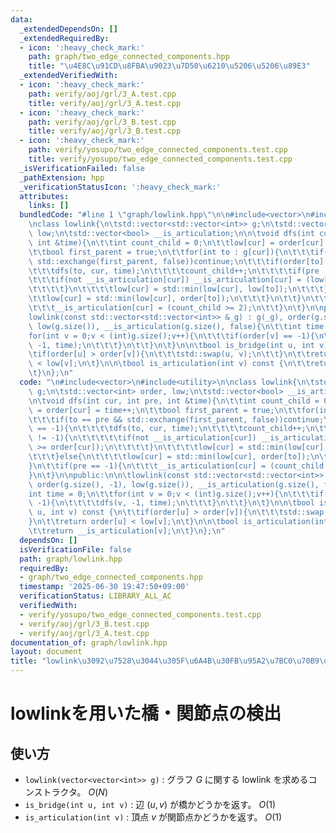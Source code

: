 ```yaml
---
data:
  _extendedDependsOn: []
  _extendedRequiredBy:
  - icon: ':heavy_check_mark:'
    path: graph/two_edge_connected_components.hpp
    title: "\u4E8C\u91CD\u8FBA\u9023\u7D50\u6210\u5206\u5206\u89E3"
  _extendedVerifiedWith:
  - icon: ':heavy_check_mark:'
    path: verify/aoj/grl/3_A.test.cpp
    title: verify/aoj/grl/3_A.test.cpp
  - icon: ':heavy_check_mark:'
    path: verify/aoj/grl/3_B.test.cpp
    title: verify/aoj/grl/3_B.test.cpp
  - icon: ':heavy_check_mark:'
    path: verify/yosupo/two_edge_connected_components.test.cpp
    title: verify/yosupo/two_edge_connected_components.test.cpp
  _isVerificationFailed: false
  _pathExtension: hpp
  _verificationStatusIcon: ':heavy_check_mark:'
  attributes:
    links: []
  bundledCode: "#line 1 \"graph/lowlink.hpp\"\n\n#include<vector>\n#include<utility>\n\
    \nclass lowlink{\n\tstd::vector<std::vector<int>> g;\n\tstd::vector<int> order,\
    \ low;\n\tstd::vector<bool> __is_articulation;\n\n\tvoid dfs(int cur, int pre,\
    \ int &time){\n\t\tint count_child = 0;\n\t\tlow[cur] = order[cur] = time++;\n\
    \t\tbool first_parent = true;\n\t\tfor(int to : g[cur]){\n\t\t\tif(to == pre &&\
    \ std::exchange(first_parent, false))continue;\n\t\t\tif(order[to] == -1){\n\t\
    \t\t\tdfs(to, cur, time);\n\t\t\t\tcount_child++;\n\t\t\t\tif(pre != -1){\n\t\t\
    \t\t\tif(not __is_articulation[cur]) __is_articulation[cur] = (low[to] >= order[cur]);\n\
    \t\t\t\t}\n\t\t\t\tlow[cur] = std::min(low[cur], low[to]);\n\t\t\t}else{\n\t\t\
    \t\tlow[cur] = std::min(low[cur], order[to]);\n\t\t\t}\n\t\t}\n\t\tif(pre == -1){\n\
    \t\t\t__is_articulation[cur] = (count_child >= 2);\n\t\t}\n\t}\n\npublic:\n\n\t\
    lowlink(const std::vector<std::vector<int>> &_g) : g(_g), order(g.size(), -1),\
    \ low(g.size()), __is_articulation(g.size(), false){\n\t\tint time = 0;\n\t\t\
    for(int v = 0;v < (int)g.size();v++){\n\t\t\tif(order[v] == -1){\n\t\t\t\tdfs(v,\
    \ -1, time);\n\t\t\t}\n\t\t}\n\t}\n\n\tbool is_bridge(int u, int v) const {\n\t\
    \tif(order[u] > order[v]){\n\t\t\tstd::swap(u, v);\n\t\t}\n\t\treturn order[u]\
    \ < low[v];\n\t}\n\n\tbool is_articulation(int v) const {\n\t\treturn __is_articulation[v];\n\
    \t}\n};\n"
  code: "\n#include<vector>\n#include<utility>\n\nclass lowlink{\n\tstd::vector<std::vector<int>>\
    \ g;\n\tstd::vector<int> order, low;\n\tstd::vector<bool> __is_articulation;\n\
    \n\tvoid dfs(int cur, int pre, int &time){\n\t\tint count_child = 0;\n\t\tlow[cur]\
    \ = order[cur] = time++;\n\t\tbool first_parent = true;\n\t\tfor(int to : g[cur]){\n\
    \t\t\tif(to == pre && std::exchange(first_parent, false))continue;\n\t\t\tif(order[to]\
    \ == -1){\n\t\t\t\tdfs(to, cur, time);\n\t\t\t\tcount_child++;\n\t\t\t\tif(pre\
    \ != -1){\n\t\t\t\t\tif(not __is_articulation[cur]) __is_articulation[cur] = (low[to]\
    \ >= order[cur]);\n\t\t\t\t}\n\t\t\t\tlow[cur] = std::min(low[cur], low[to]);\n\
    \t\t\t}else{\n\t\t\t\tlow[cur] = std::min(low[cur], order[to]);\n\t\t\t}\n\t\t\
    }\n\t\tif(pre == -1){\n\t\t\t__is_articulation[cur] = (count_child >= 2);\n\t\t\
    }\n\t}\n\npublic:\n\n\tlowlink(const std::vector<std::vector<int>> &_g) : g(_g),\
    \ order(g.size(), -1), low(g.size()), __is_articulation(g.size(), false){\n\t\t\
    int time = 0;\n\t\tfor(int v = 0;v < (int)g.size();v++){\n\t\t\tif(order[v] ==\
    \ -1){\n\t\t\t\tdfs(v, -1, time);\n\t\t\t}\n\t\t}\n\t}\n\n\tbool is_bridge(int\
    \ u, int v) const {\n\t\tif(order[u] > order[v]){\n\t\t\tstd::swap(u, v);\n\t\t\
    }\n\t\treturn order[u] < low[v];\n\t}\n\n\tbool is_articulation(int v) const {\n\
    \t\treturn __is_articulation[v];\n\t}\n};\n"
  dependsOn: []
  isVerificationFile: false
  path: graph/lowlink.hpp
  requiredBy:
  - graph/two_edge_connected_components.hpp
  timestamp: '2025-06-30 19:47:50+09:00'
  verificationStatus: LIBRARY_ALL_AC
  verifiedWith:
  - verify/yosupo/two_edge_connected_components.test.cpp
  - verify/aoj/grl/3_B.test.cpp
  - verify/aoj/grl/3_A.test.cpp
documentation_of: graph/lowlink.hpp
layout: document
title: "lowlink\u3092\u7528\u3044\u305F\u6A4B\u30FB\u95A2\u7BC0\u70B9\u306E\u691C\u51FA"
---
```


# lowlinkを用いた橋・関節点の検出

## 使い方

- ``lowlink(vector<vector<int>> g)`` : グラフ $G$ に関する lowlink を求めるコンストラクタ。 $O(N)$
- ``is_bridge(int u, int v)`` : 辺 $(u, v)$ が橋かどうかを返す。 $O(1)$
- ``is_articulation(int v)`` : 頂点 $v$ が関節点かどうかを返す。 $O(1)$
